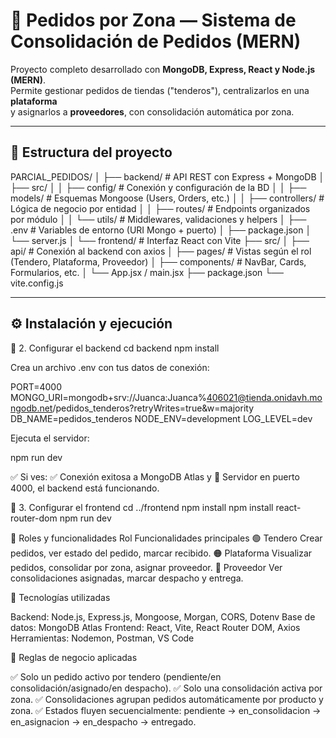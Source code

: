 # 🏪 Pedidos por Zona — Sistema de Consolidación de Pedidos (MERN)

Proyecto completo desarrollado con **MongoDB, Express, React y Node.js (MERN)**.  
Permite gestionar pedidos de tiendas ("tenderos"), centralizarlos en una **plataforma**  
y asignarlos a **proveedores**, con consolidación automática por zona.

---

## 📂 Estructura del proyecto

PARCIAL_PEDIDOS/
│
├── backend/ # API REST con Express + MongoDB
│ ├── src/
│ │ ├── config/ # Conexión y configuración de la BD
│ │ ├── models/ # Esquemas Mongoose (Users, Orders, etc.)
│ │ ├── controllers/ # Lógica de negocio por entidad
│ │ ├── routes/ # Endpoints organizados por módulo
│ │ └── utils/ # Middlewares, validaciones y helpers
│ ├── .env # Variables de entorno (URI Mongo + puerto)
│ ├── package.json
│ └── server.js
│
└── frontend/ # Interfaz React con Vite
├── src/
│ ├── api/ # Conexión al backend con axios
│ ├── pages/ # Vistas según el rol (Tendero, Plataforma, Proveedor)
│ ├── components/ # NavBar, Cards, Formularios, etc.
│ └── App.jsx / main.jsx
├── package.json
└── vite.config.js

---

## ⚙️ Instalación y ejecución
🔹 2. Configurar el backend
cd backend
npm install


Crea un archivo .env con tus datos de conexión:

PORT=4000
MONGO_URI=mongodb+srv://Juanca:Juanca%406021@tienda.onidavh.mongodb.net/pedidos_tenderos?retryWrites=true&w=majority
DB_NAME=pedidos_tenderos
NODE_ENV=development
LOG_LEVEL=dev


Ejecuta el servidor:

npm run dev


✅ Si ves: ✅ Conexión exitosa a MongoDB Atlas y 🚀 Servidor en puerto 4000, el backend está funcionando.

🔹 3. Configurar el frontend
cd ../frontend
npm install
npm install react-router-dom
npm run dev


🧠 Roles y funcionalidades
Rol	Funcionalidades principales
🟢 Tendero	Crear pedidos, ver estado del pedido, marcar recibido.
🟠 Plataforma	Visualizar pedidos, consolidar por zona, asignar proveedor.
🔵 Proveedor	Ver consolidaciones asignadas, marcar despacho y entrega.


🧰 Tecnologías utilizadas

Backend: Node.js, Express.js, Mongoose, Morgan, CORS, Dotenv
Base de datos: MongoDB Atlas
Frontend: React, Vite, React Router DOM, Axios
Herramientas: Nodemon, Postman, VS Code


🧩 Reglas de negocio aplicadas

✅ Solo un pedido activo por tendero (pendiente/en consolidación/asignado/en despacho).
✅ Solo una consolidación activa por zona.
✅ Consolidaciones agrupan pedidos automáticamente por producto y zona.
✅ Estados fluyen secuencialmente:
pendiente → en_consolidacion → en_asignacion → en_despacho → entregado.